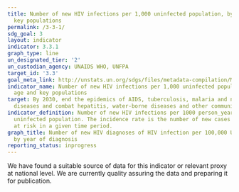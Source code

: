 ```yaml
---
title: Number of new HIV infections per 1,000 uninfected population, by sex, age and
  key populations
permalink: /3-3-1/
sdg_goal: 3
layout: indicator
indicator: 3.3.1
graph_type: line
un_designated_tier: '2'
un_custodian_agency: UNAIDS WHO, UNFPA
target_id: '3.3'
goal_meta_link: http://unstats.un.org/sdgs/files/metadata-compilation/Metadata-Goal-3.pdf
indicator_name: Number of new HIV infections per 1,000 uninfected population, by sex,
  age and key populations
target: By 2030, end the epidemics of AIDS, tuberculosis, malaria and neglected tropical
  diseases and combat hepatitis, water-borne diseases and other communicable diseases.
indicator_definition: Number of new HIV infections per 1000 person_years among the
  uninfected population. The incidence rate is the number of new cases per population
  at risk in a given time period.
graph_title: Number of new HIV diagnoses of HIV infection per 100,000 UK population
  by year of diagnosis
reporting_status: inprogress
---
```


We have found a suitable source of data for this indicator or relevant proxy at national level. We are currently quality assuring the data and preparing it for publication.
